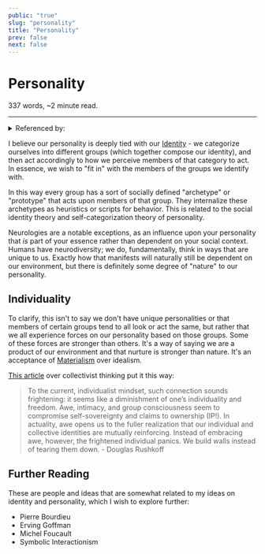 ```yaml
---
public: "true"
slug: "personality"
title: "Personality"
prev: false
next: false
---
```

<script setup>
import { data } from '../../git.data.ts';
import { useData } from 'vitepress';
const pageData = useData();
</script>
<h1 class="p-name">Personality</h1>
<p>337 words, ~2 minute read. <span v-html="data[`site/${pageData.page.value.relativePath}`]" /></p>
<hr/>

<details><summary>Referenced by:</summary><a href="/garden/identity/index.md">Identity</a></details>

I believe our personality is deeply tied with our [Identity](/garden/identity/index.md) - we categorize ourselves into different groups (which together compose our identity), and then act accordingly to how we perceive members of that category to act. In essence, we wish to "fit in" with the members of the groups we identify with.

In this way every group has a sort of socially defined "archetype" or "prototype" that acts upon members of that group. They internalize these archetypes as heuristics or scripts for behavior. This is related to the social identity theory and self-categorization theory of personality.

Neurologies are a notable exceptions, as an influence upon your personality that _is_ part of your essence rather than dependent on your social context. Humans have neurodiversity; we do, fundamentally, think in ways that are unique to us. Exactly how that manifests will naturally still be dependent on our environment, but there is definitely some degree of "nature" to our personality.

## Individuality

To clarify, this isn't to say we don't have unique personalities or that members of certain groups tend to all look or act the same, but rather that we all experience forces on our personality based on those groups. Some of these forces are stronger than others. It's a way of saying we are a product of our environment and that nurture is stronger than nature. It's an acceptance of [Materialism](/garden/materialism/index.md) over idealism.

[This article](https://archive.rushkoff.com/articles/how-cultivating-awe-can-save-the-world.html) over collectivist thinking put it this way:

> To the current, individualist mindset, such connection sounds frightening: it seems like a diminishment of one’s individuality and freedom. Awe, intimacy, and group consciousness seem to compromise self-sovereignty and claims to ownership (IP!). In actuality, awe opens us to the fuller realization that our individual and collective identities are mutually reinforcing. Instead of embracing awe, however, the frightened individual panics. We build walls instead of tearing them down.
> \- Douglas Rushkoff

## Further Reading

These are people and ideas that are somewhat related to my ideas on identity and personality, which I wish to explore further:
- Pierre Bourdieu
- Erving Goffman
- Michel Foucault
- Symbolic Interactionism